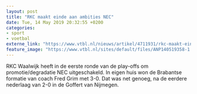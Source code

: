 ```yaml
---
layout: post
title: "RKC maakt einde aan ambities NEC"
date: Tue, 14 May 2019 20:32:55 +0200
categories: 
- sport 
- voetbal 
externe_link: "https://www.vtbl.nl/nieuws/artikel/4711931/rkc-maakt-einde-aan-ambities-nec"
feature_image: "https://www.vtbl.nl/sites/default/files/ANP140519358-1.jpg"
---
```


RKC Waalwijk heeft in de eerste ronde van de play-offs om promotie/degradatie NEC uitgeschakeld. In eigen huis won de Brabantse formatie van coach Fred Grim met 3-0. Dat was net genoeg, na de eerdere nederlaag van 2-0 in de Goffert van Nijmegen.
